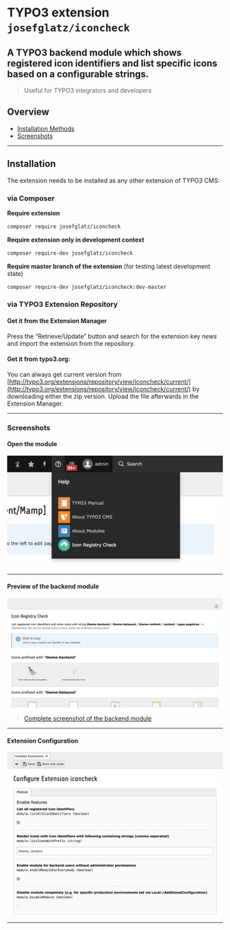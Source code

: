 # TYPO3 extension `josefglatz/iconcheck`

## A TYPO3 backend module which shows registered icon identifiers and list specific icons based on a configurable strings.

> Useful for TYPO3 integrators and developers

## Overview

- [Installation Methods](#installation)
- [Screenshots](#screenshots)

---

## Installation

The extension needs to be installed as any other extension of TYPO3 CMS:

### via Composer

**Require extension**

```bash
composer require josefglatz/iconcheck
```

**Require extension only in development context**

```bash
composer require-dev josefglatz/iconcheck
```

**Require master branch of the extension** (for testing latest
development state)

```bash
composer require-dev josefglatz/iconcheck:dev-master
```

### via TYPO3 Extension Repository

#### Get it from the Extension Manager

Press the “Retrieve/Update” button and search for the extension key
*news* and import the extension from the repository.

#### Get it from typo3.org:

You can always get current version from
[http://typo3.org/extensions/repository/view/iconcheck/current/](http://typo3.org/extensions/repository/view/iconcheck/current/)
by downloading either the zip version. Upload the file afterwards in the
Extension Manager.

---

### Screenshots

#### Open the module

![TYPO3-8.7-Menu.png](Resources/Public/Images/Documentation/TYPO3-8.7-Menu.png)

---

#### Preview of the backend module

![TYPO3-8.7-Module.png](Resources/Public/Images/Documentation/TYPO3-8.7-Module.png)

> [Complete screenshot of the backend module](https://github.com/josefglatz/iconcheck/blob/master/Resources/Public/Images/Documentation/TYPO3-8.7-Module-complete.png?raw=true)

---

#### Extension Configuration

![TYPO3-8.7-extConf.png](Resources/Public/Images/Documentation/TYPO3-8.7-extConf.png)

---